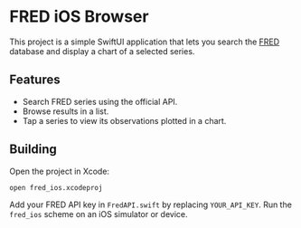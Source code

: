 # FRED iOS Browser

This project is a simple SwiftUI application that lets you search the [FRED](https://fred.stlouisfed.org/) database and display a chart of a selected series.

## Features
- Search FRED series using the official API.
- Browse results in a list.
- Tap a series to view its observations plotted in a chart.

## Building
Open the project in Xcode:

```bash
open fred_ios.xcodeproj
```

Add your FRED API key in `FredAPI.swift` by replacing `YOUR_API_KEY`.
Run the `fred_ios` scheme on an iOS simulator or device.
